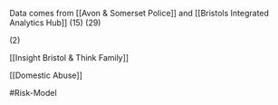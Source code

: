 Data comes from [[Avon & Somerset Police]] and [[Bristols Integrated Analytics Hub]] (15) (29)

(2)

[[Insight Bristol & Think Family]] 

[[Domestic Abuse]]

#Risk-Model 